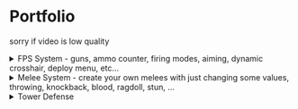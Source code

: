 # Portfolio
sorry if video is low quality

<details>
  <summary> FPS System - guns, ammo counter, firing modes, aiming, dynamic crosshair, deploy menu, etc...</summary>
  <br>
  https://youtu.be/qwkyW7Lig4U
</details>

<details>
  <summary>Melee System - create your own melees with just changing some values, throwing, knockback, blood, ragdoll, stun, ...</summary>
  <br>
  https://streamable.com/m5d2cu
</details>

<details>
  <summary>Tower Defense</summary>
  <br>
https://streamable.com/ebx0r9
</details>
